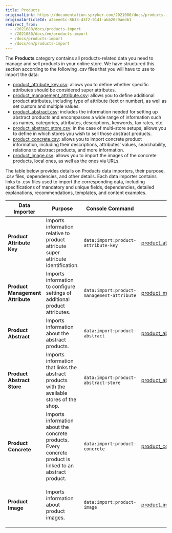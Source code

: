 ```yaml
---
title: Products
originalLink: https://documentation.spryker.com/2021080/docs/products-import
originalArticleId: a2aeed1c-8613-43f2-9141-abb20c9aedb1
redirect_from:
  - /2021080/docs/products-import
  - /2021080/docs/en/products-import
  - /docs/products-import
  - /docs/en/products-import
---
```


The **Products** category contains all products-related data you need to manage and sell products in your online store. We have structured this section according to the following .csv files that you will have to use to import the data:

* [product_attribute_key.csv](/docs/scos/dev/data-import/{{page.version}}data-import-categories/catalog-setup/products/file-details-product-attribute-key.csv.html): allows you to define whether specific attributes should be considered super attributes.
* [product_management_attribute.csv](/docs/scos/dev/data-import/{{page.version}}data-import-categories/catalog-setup/products/file-details-product-management-attribute.csv.html): allows you to define additional product attributes, including type of attribute (text or number), as well as set custom and multiple values. 
* [product_abstract.csv](/docs/scos/dev/data-import/{{page.version}}data-import-categories/catalog-setup/products/file-details-product-abstract.csv.html): includes the information needed for setting up abstract products and encompasses a wide range of information such as names, categories, attributes, descriptions, keywords, tax rates, etc.
* [product_abstract_store.csv](/docs/scos/dev/data-import/{{page.version}}data-import-categories/catalog-setup/products/file-details-product-abstract-store.csv.html): in the case of multi-store setups, allows you to define in which stores you wish to sell those abstract products.
* [product_concrete.csv](/docs/scos/dev/data-import/{{page.version}}data-import-categories/catalog-setup/products/file-details-product-concrete.csv.html): allows you to import concrete product information, including their descriptions, attributes' values, searchability, relations to abstract products, and more information.
* [product_image.csv](/docs/scos/dev/data-import/{{page.version}}data-import-categories/catalog-setup/products/file-details-product-image.csv.html): allows you to import the images of the concrete products, local ones, as well as the ones via URLs.

The table below provides details on Products data importers, their purpose, .csv files, dependencies, and other details. Each data importer contains links to .csv files used to import the corresponding data, including specifications of mandatory and unique fields, dependencies, detailed explanations, recommendations, templates, and content examples.

| Data Importer | Purpose | Console Command| File(s) | Dependencies |
| --- | --- | --- | --- |--- |
| **Product Attribute Key**   | Imports information relative to product attribute super attribute identification. |`data:import:product-attribute-key` |[product_attribute_key.csv](/docs/scos/dev/data-import/{{page.version}}data-import-categories/catalog-setup/products/file-details-product-attribute-key.csv.html) |None |
| **Product Management Attribute**  | Imports information to configure settings of additional product attributes. |`data:import:product-management-attribute` |[product_management_attribute.csv](/docs/scos/dev/data-import/{{page.version}}data-import-categories/catalog-setup/products/file-details-product-management-attribute.csv.html) |[product_attribute_key.csv](/docs/scos/dev/data-import/{{page.version}}data-import-categories/catalog-setup/products/file-details-product-attribute-key.csv.html) |
| **Product Abstract**   |Imports information about the abstract products.  |`data:import:product-abstract` |[product_abstract.csv](/docs/scos/dev/data-import/{{page.version}}data-import-categories/catalog-setup/products/file-details-product-abstract.csv.html) | [category.csv](/docs/scos/dev/data-import/{{page.version}}data-import-categories/catalog-setup/categories/file-details-category.csv.html)|
| **Product Abstract Store**   | Imports information that links the abstract products with the available stores of the shop.  |`data:import:product-abstract-store` |[product_abstract_store.csv](/docs/scos/dev/data-import/{{page.version}}data-import-categories/catalog-setup/products/file-details-product-abstract-store.csv.html) |<ul><li>[product_abstract.csv](/docs/scos/dev/data-import/{{page.version}}data-import-categories/catalog-setup/products/file-details-product-abstract.csv.html)</li><li>**stores.php** configuration file of demo shop PHP project</li></ul> |
| **Product Concrete**   |Imports information about the concrete products.<br>Every concrete product is linked to an abstract product.  |`data:import:product-concrete` |[product_concrete.csv](/docs/scos/dev/data-import/{{page.version}}data-import-categories/catalog-setup/products/file-details-product-concrete.csv.html) |[product_abstract.csv](/docs/scos/dev/data-import/{{page.version}}data-import-categories/catalog-setup/products/file-details-product-abstract.csv.html) |
| **Product Image**   |Imports information about product images.  |`data:import:product-image` |[product_image.csv](/docs/scos/dev/data-import/{{page.version}}data-import-categories/catalog-setup/products/file-details-product-image.csv.html) | <ul><li>[product_abstract.csv](/docs/scos/dev/data-import/{{page.version}}data-import-categories/catalog-setup/products/file-details-product-abstract.csv.html)</li><li>[product_concrete.csv](/docs/scos/dev/data-import/{{page.version}}data-import-categories/catalog-setup/products/file-details-product-concrete.csv.html)</li></ul>(Each image needs to be assigned to an SKU from either one of these files).|


